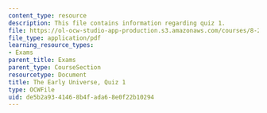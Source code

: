 ```yaml
---
content_type: resource
description: This file contains information regarding quiz 1.
file: https://ol-ocw-studio-app-production.s3.amazonaws.com/courses/8-286-the-early-universe-fall-2013/de5b2a9341468b4fada68e0f22b10294_MIT8_286F13_q1.pdf
file_type: application/pdf
learning_resource_types:
- Exams
parent_title: Exams
parent_type: CourseSection
resourcetype: Document
title: The Early Universe, Quiz 1
type: OCWFile
uid: de5b2a93-4146-8b4f-ada6-8e0f22b10294
---
```

